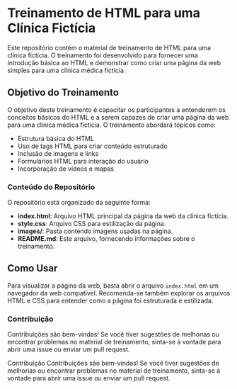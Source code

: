 # Treinamento de HTML para uma Clínica Fictícia

Este repositório contém o material de treinamento de HTML para uma clínica fictícia. O treinamento foi desenvolvido para fornecer uma introdução básica ao HTML e demonstrar como criar uma página da web simples para uma clínica médica fictícia.

## Objetivo do Treinamento

O objetivo deste treinamento é capacitar os participantes a entenderem os conceitos básicos do HTML e a serem capazes de criar uma página da web para uma clínica médica fictícia. O treinamento abordará tópicos como:

- Estrutura básica do HTML
- Uso de tags HTML para criar conteúdo estruturado
- Inclusão de imagens e links
- Formulários HTML para interação do usuário
- Incorporação de vídeos e mapas

### Conteúdo do Repositório

O repositório está organizado da seguinte forma:

- **index.html**: Arquivo HTML principal da página da web da clínica fictícia.
- **style.css**: Arquivo CSS para estilização da página.
- **images/**: Pasta contendo imagens usadas na página.
- **README.md**: Este arquivo, fornecendo informações sobre o treinamento.

## Como Usar

Para visualizar a página da web, basta abrir o arquivo `index.html` em um navegador da web compatível. Recomenda-se também explorar os arquivos HTML e CSS para entender como a página foi estruturada e estilizada.

### Contribuição

Contribuições são bem-vindas! Se você tiver sugestões de melhorias ou encontrar problemas no material de treinamento, sinta-se à vontade para abrir uma issue ou enviar um pull request.

Contribuição
Contribuições são bem-vindas! Se você tiver sugestões de melhorias ou encontrar problemas no material de treinamento, sinta-se à vontade para abrir uma issue ou enviar um pull request.

